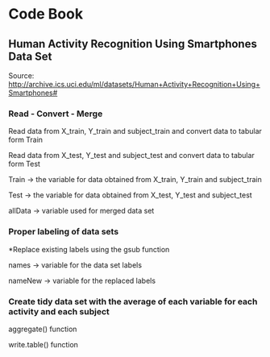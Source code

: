 # Code Book

 ## Human Activity Recognition Using Smartphones Data Set

Source: http://archive.ics.uci.edu/ml/datasets/Human+Activity+Recognition+Using+Smartphones#

### Read - Convert - Merge
 Read data from X_train, Y_train and subject_train and convert data to tabular form Train

Read data from X_test, Y_test and subject_test and convert data to tabular form Test

Train -> the variable for data obtained from X_train, Y_train and subject_train

Test -> the variable for data obtained from X_test, Y_test and subject_test

allData -> variable used for merged data set

### Proper labeling of data sets

*Replace existing labels using the gsub function

names -> variable for the data set labels

nameNew -> variable for the replaced labels

### Create tidy data set with the average of each variable for each activity and each subject
aggregate() function

write.table() function
